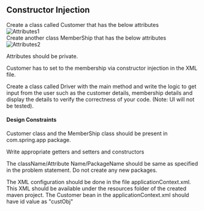 ## Constructor Injection
Create a class called Customer that has the below attributes <br />
![Attributes1](resources/readme/attributes1.JPG) <br />
Create another class  MemberShip that has the below attributes <br />
![Attributes2](resources/readme/attributes2.JPG) <br />


Attributes should be private.

Customer has to set to the membership via constructor injection in the XML file.

Create a class called Driver with the main method and write the logic to get input from the user such as the customer details, membership details and display the details to verify the correctness of your code. (Note: UI will not be tested).

#### Design Constraints

Customer class and the MemberShip class should be present in com.spring.app package.

Write  appropriate getters and setters and constructors

The className/Attribute Name/PackageName should be same as specified in the problem statement. Do not create any new packages.

The XML configuration should be done in the file applicationContext.xml. This XML should be available under the resources folder of the created maven project.
The Customer bean in the applicationContext.xml should have id value as "custObj"





